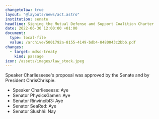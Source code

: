 ```yaml
---
changetolaw: true
layout: "@layouts/news/act.astro"
institution: senate
headline: Signing the Mutual Defense and Support Coalition Charter
date: 2022-06-30 12:00:00 +01:00
document:
  type: local-file
  value: /archive/5001792a-8155-4149-bdb4-8480043c2bbb.pdf
changes:
  - target: mdsc-treaty
    kind: passage
icon: /assets/images/law_stock.jpeg
---
```

Speaker Charlieseese's proposal was approved by the Senate and by President ChrisChrispie.<!--more-->

- Speaker Charlieseese: Aye
- Senator PhysicsGamer: Aye
- Senator Rinvincibl3: Aye
- Senator SeaRed: Aye
- Senator Slushhi: Nay
